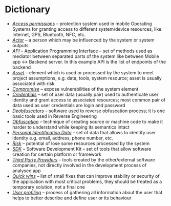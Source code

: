 # Dictionary

* _<span style="text-decoration:underline;">Access permissions</span>_ – protection system used in mobile Operating Systems for granting access to different system/device resources, like Internet, GPS, Bluetooth, NFC, etc.
* _<span style="text-decoration:underline;">Actor</span>_ – a person which may be influenced by the system or system outputs
* _<span style="text-decoration:underline;">API</span>_ – Application Programming Interface – set of methods used as mediator between separated parts of the system like between Mobile app ↔ Backend server. In this example API is the list of endpoints of the backend
* _<span style="text-decoration:underline;">Asset</span>_ – element which is used or processed by the system to meet project assumptions, e.g. data, tools, system resource; asset is usually associated with risk
* _<span style="text-decoration:underline;">Compromise</span>_ – expose vulnerabilities of the system element
* _<span style="text-decoration:underline;">Credentials</span>_ – set of user data (usually pair) used to authenticate user identity and grant access to associated resources; most common pair of data used as user credentials are login and password
* _<span style="text-decoration:underline;">Deobfuscators</span>_ – software used to reverse obfuscation process; it is one basic tools used in Reverse Engineering
* _<span style="text-decoration:underline;">Obfuscation</span>_ – technique of creating source or machine code to make it harder to understand while keeping its semantics intact
* _<span style="text-decoration:underline;">Personal Identification Data</span>_ – set of data that allows to identify user identity e.g. email, address, phone number, etc.
* _<span style="text-decoration:underline;">Risk</span>_ – potential of lose some resources processed by the system
* _<span style="text-decoration:underline;">SDK</span>_ – Software Development Kit – set of tools that allow software creation for certain platform or framework
* _<span style="text-decoration:underline;">Third Party Providers</span>_ – tools created by the other/external software companies, not directly involved in the development process of analysed app
* _<span style="text-decoration:underline;">Quick wins</span>_ – list of small fixes that can improve stability or security of the application with most critical problems, they should be treated as a temporary solution, not a final one
* _<span style="text-decoration:underline;">User profiling</span>_ – process of gathering all information about the user that helps to better describe and define user or its behaviour
